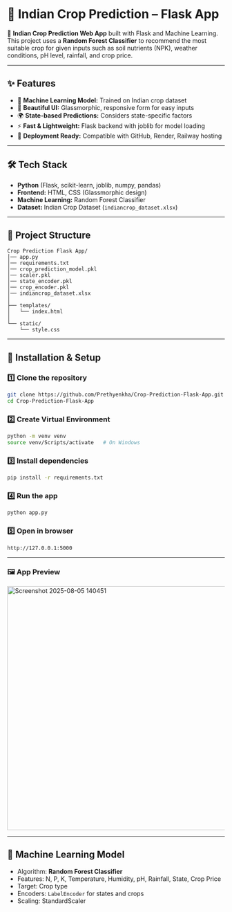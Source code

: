 # 🌾 Indian Crop Prediction – Flask App

🚀 **Indian Crop Prediction Web App** built with Flask and Machine Learning.  
This project uses a **Random Forest Classifier** to recommend the most suitable crop for given inputs such as soil nutrients (NPK), weather conditions, pH level, rainfall, and crop price.  

---

## ✨ Features
- 🤖 **Machine Learning Model:** Trained on Indian crop dataset  
- 🎨 **Beautiful UI:** Glassmorphic, responsive form for easy inputs  
- 🌍 **State-based Predictions:** Considers state-specific factors  
- ⚡ **Fast & Lightweight:** Flask backend with joblib for model loading  
- 🚀 **Deployment Ready:** Compatible with GitHub, Render, Railway hosting  

---

## 🛠️ Tech Stack
- **Python** (Flask, scikit-learn, joblib, numpy, pandas)  
- **Frontend:** HTML, CSS (Glassmorphic design)  
- **Machine Learning:** Random Forest Classifier  
- **Dataset:** Indian Crop Dataset (`indiancrop_dataset.xlsx`)  

---

## 📂 Project Structure

```
Crop Prediction Flask App/
│── app.py
│── requirements.txt
│── crop_prediction_model.pkl
│── scaler.pkl
│── state_encoder.pkl
│── crop_encoder.pkl
│── indiancrop_dataset.xlsx
│
├── templates/
│   └── index.html
│
└── static/
    └── style.css
```

---

## 🚀 Installation & Setup

### 1️⃣ Clone the repository
```bash
git clone https://github.com/Prethyenkha/Crop-Prediction-Flask-App.git
cd Crop-Prediction-Flask-App
```

### 2️⃣ Create Virtual Environment
```bash
python -m venv venv
source venv/Scripts/activate   # On Windows
```

### 3️⃣ Install dependencies
```bash
pip install -r requirements.txt
```

### 4️⃣ Run the app
```bash
python app.py
```

### 5️⃣ Open in browser
```
http://127.0.0.1:5000
```
---
### 🖼️ App Preview

<img width="1352" height="564" alt="Screenshot 2025-08-05 140451" src="https://github.com/user-attachments/assets/6b975afa-5a97-4900-a98e-fa27f6f300d5" />

---

## 🧠 Machine Learning Model
- Algorithm: **Random Forest Classifier**  
- Features: N, P, K, Temperature, Humidity, pH, Rainfall, State, Crop Price  
- Target: Crop type  
- Encoders: `LabelEncoder` for states and crops  
- Scaling: StandardScaler  

